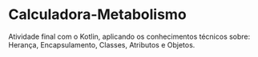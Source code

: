 # Calculadora-Metabolismo
Atividade final com o Kotlin, aplicando os conhecimentos técnicos sobre: Herança, Encapsulamento, Classes, Atributos e Objetos.
